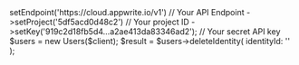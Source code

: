 <?php

use Appwrite\Client;
use Appwrite\Services\Users;

$client = (new Client())
    ->setEndpoint('https://cloud.appwrite.io/v1') // Your API Endpoint
    ->setProject('5df5acd0d48c2') // Your project ID
    ->setKey('919c2d18fb5d4...a2ae413da83346ad2'); // Your secret API key

$users = new Users($client);

$result = $users->deleteIdentity(
    identityId: '<IDENTITY_ID>'
);